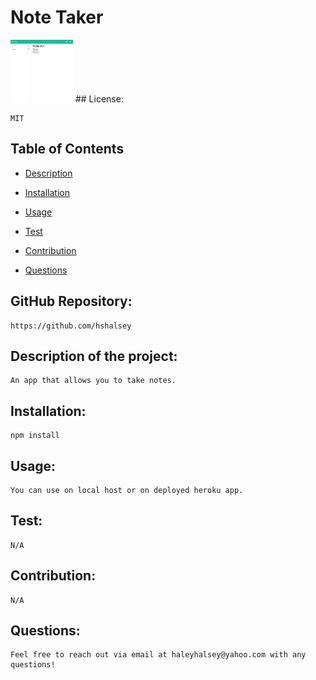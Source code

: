 # Note Taker 
<img src="./public/assets/img/notetaker.png" style=" width:100px ; height:100px"/>
## License:
    
    MIT 

## Table of Contents 

* [Description](#description)

* [Installation](#installation)

* [Usage](#usage)

* [Test](#test)

* [Contribution](#contribution)

* [Questions](#questions)
   
## GitHub Repository:

    https://github.com/hshalsey 
    

## Description of the project:

    An app that allows you to take notes. 


## Installation:

    npm install 


## Usage:
    
    You can use on local host or on deployed heroku app. 


## Test: 
    
    N/A


## Contribution: 
    
    N/A


## Questions: 
    
    Feel free to reach out via email at haleyhalsey@yahoo.com with any questions!